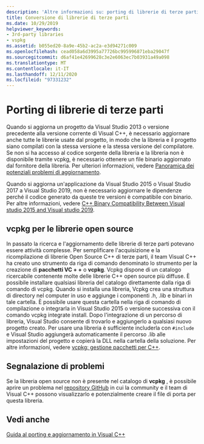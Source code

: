 ```yaml
---
description: 'Altre informazioni su: porting di librerie di terze parti'
title: Conversione di librerie di terze parti
ms.date: 10/29/2019
helpviewer_keywords:
- 3rd-party libraries
- vspkg
ms.assetid: b055ed20-8a9e-45b2-ac2a-e3d94271c009
ms.openlocfilehash: cead058a6d3995a77726bc995996871eba29047f
ms.sourcegitcommit: d6af41e42699628c3e2e6063ec7b03931a49a098
ms.translationtype: MT
ms.contentlocale: it-IT
ms.lasthandoff: 12/11/2020
ms.locfileid: "97331232"
---
```

# <a name="porting-third-party-libraries"></a>Porting di librerie di terze parti

Quando si aggiorna un progetto da Visual Studio 2013 o versione precedente alla versione corrente di Visual C++, è necessario aggiornare anche tutte le librerie usate dal progetto, in modo che la libreria e il progetto siano compilati con la stessa versione e la stessa versione del compilatore. Se non si ha accesso al codice sorgente della libreria e la libreria non è disponibile tramite vcpkg, è necessario ottenere un file binario aggiornato dal fornitore della libreria. Per ulteriori informazioni, vedere [Panoramica dei potenziali problemi di aggiornamento](overview-of-potential-upgrade-issues-visual-cpp.md).

Quando si aggiorna un'applicazione da Visual Studio 2015 o Visual Studio 2017 a Visual Studio 2019, non è necessario aggiornare le dipendenze perché il codice generato da queste tre versioni è compatibile con binario. Per altre informazioni, vedere [C++ Binary Compatibility Between Visual studio 2015 and Visual studio 2019](binary-compat-2015-2017.md).

## <a name="vcpkg-for-open-source-libraries"></a>vcpkg per le librerie open source

In passato la ricerca e l'aggiornamento delle librerie di terze parti potevano essere attività complesse. Per semplificare l'acquisizione e la ricompilazione di librerie Open Source C++ di terze parti, il team Visual C++ ha creato uno strumento da riga di comando denominato lo strumento per la creazione di **pacchetti VC + +** o **vcpkg**. Vcpkg dispone di un catalogo ricercabile contenente molte delle librerie C++ open source più diffuse. È possibile installare qualsiasi libreria del catalogo direttamente dalla riga di comando di vcpkg. Quando si installa una libreria, Vcpkg crea una struttura di directory nel computer in uso e aggiunge i componenti .h, .lib e binari in tale cartella. È possibile usare questa cartella nella riga di comando di compilazione o integrarla in Visual Studio 2015 o versione successiva con il comando vcpkg integrate install. Dopo l'integrazione di un percorso di libreria, Visual Studio consente di trovarlo e aggiungerlo a qualsiasi nuovo progetto creato. Per usare una libreria è sufficiente includerla con `#include` e Visual Studio aggiungerà automaticamente il percorso .lib alle impostazioni del progetto e copierà la DLL nella cartella della soluzione. Per altre informazioni, vedere [vcpkg: gestione pacchetti per C++](../build/vcpkg.md).

## <a name="reporting-issues"></a>Segnalazione di problemi

Se la libreria open source non è presente nel catalogo di **vcpkg** , è possibile aprire un problema nel [repository GitHub](https://github.com/Microsoft/vcpkg/issues) in cui la community e il team di Visual C++ possono visualizzarlo e potenzialmente creare il file di porta per questa libreria.

## <a name="see-also"></a>Vedi anche

[Guida al porting e aggiornamento in Visual C++](visual-cpp-porting-and-upgrading-guide.md)
